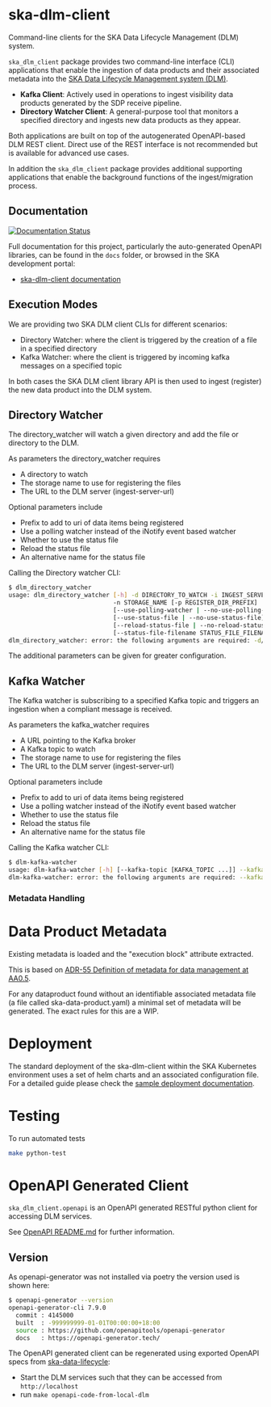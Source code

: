 # ska-dlm-client

Command-line clients for the SKA Data Lifecycle Management (DLM) system.

`ska_dlm_client` package provides two command-line interface (CLI) applications that enable the ingestion of data products and their associated metadata into the [SKA Data Lifecycle Management system (DLM)](https://developer.skao.int/projects/ska-data-lifecycle/en/latest/overview/index.html).

- **Kafka Client**: Actively used in operations to ingest visibility data products generated by the SDP receive pipeline.
- **Directory Watcher Client**: A general-purpose tool that monitors a specified directory and ingests new data products as they appear.

Both applications are built on top of the autogenerated OpenAPI-based DLM REST client. Direct use of the REST interface is not recommended but is available for advanced use cases.

In addition the `ska_dlm_client` package provides additional supporting applications that enable the background functions of the ingest/migration process.

## Documentation

[![Documentation Status](https://readthedocs.org/projects/ska-telescope-ska-dlm-client/badge/?version=latest)](https://developer.skao.int/projects/ska-dlm-client/en/latest/?badge=latest)

Full documentation for this project, particularly the auto-generated OpenAPI libraries, can be found in the `docs` folder, or browsed in the SKA development portal:

* [ska-dlm-client documentation](https://developer.skatelescope.org/projects/ska-dlm-client/en/latest/index.html "SKA Developer Portal: ska-dlm-client documentation")

## Execution Modes

We are providing two SKA DLM client CLIs for different scenarios:

* Directory Watcher: where the client is triggered by the creation of a file in a specified directory
* Kafka Watcher: where the client is triggered by incoming kafka messages on a specified topic

In both cases the SKA DLM client library API is then used to ingest (register) the new data product
into the DLM system.

## Directory Watcher

The directory_watcher will watch a given directory and add the file or directory to the DLM.

As parameters the directory_watcher requires
- A directory to watch
- The storage name to use for registering the files
- The URL to the DLM server (ingest-server-url)

Optional parameters include
- Prefix to add to uri of data items being registered
- Use a polling watcher instead of the iNotify event based watcher
- Whether to use the status file
- Reload the status file
- An alternative name for the status file

Calling the Directory watcher CLI:
```sh
$ dlm_directory_watcher
usage: dlm_directory_watcher [-h] -d DIRECTORY_TO_WATCH -i INGEST_SERVER_URL
                             -n STORAGE_NAME [-p REGISTER_DIR_PREFIX]
                             [--use-polling-watcher | --no-use-polling-watcher]
                             [--use-status-file | --no-use-status-file]
                             [--reload-status-file | --no-reload-status-file]
                             [--status-file-filename STATUS_FILE_FILENAME]
dlm_directory_watcher: error: the following arguments are required: -d/--directory-to-watch, -i/--ingest-server-url, -n/--storage-name
```

The additional parameters can be given for greater configuration.

## Kafka Watcher

The Kafka watcher is subscribing to a specified Kafka topic and triggers an ingestion when a compliant message is received.

As parameters the kafka_watcher requires
- A URL pointing to the Kafka broker
- A Kafka topic to watch
- The storage name to use for registering the files
- The URL to the DLM server (ingest-server-url)

Optional parameters include
- Prefix to add to uri of data items being registered
- Use a polling watcher instead of the iNotify event based watcher
- Whether to use the status file
- Reload the status file
- An alternative name for the status file

Calling the Kafka watcher CLI:
```sh
$ dlm-kafka-watcher
usage: dlm-kafka-watcher [-h] [--kafka-topic [KAFKA_TOPIC ...]] --kafka-broker-url KAFKA_BROKER_URL [KAFKA_BROKER_URL ...] --storage-name STORAGE_NAME --ingest-server-url INGEST_SERVER_URL [--check-rclone-access]
dlm-kafka-watcher: error: the following arguments are required: --kafka-broker-url, --storage-name, --ingest-server-url
```

### Metadata Handling
# Data Product Metadata

Existing metadata is loaded and the "execution block" attribute extracted.

This is based on [ADR-55 Definition of metadata for data management at AA0.5](https://confluence.skatelescope.org/display/SWSI/ADR-55+Definition+of+metadata+for+data+management+at+AA0.5).

For any dataproduct found without an identifiable associated metadata file (a file called ska-data-product.yaml) a minimal set of metadata will be generated. The
exact rules for this are a WIP.

# Deployment

The standard deployment of the ska-dlm-client within the SKA Kubernetes environment uses a set of helm charts and an associated configuration file.
For a detailed guide please check the [sample deployment documentation](https://developer.skao.int/projects/ska-data-lifecycle/en/latest/overview/index.html#sample-deployment).

# Testing

To run automated tests

```sh
make python-test
```


# OpenAPI Generated Client

```ska_dlm_client.openapi``` is an OpenAPI generated RESTful python client for accessing DLM services.

See [OpenAPI README.md](docs/src/openapi_readme.rst) for further information.

## Version

As openapi-generator was not installed via poetry the version used is shown here:

```sh
$ openapi-generator --version
openapi-generator-cli 7.9.0
  commit : 4145000
  built  : -999999999-01-01T00:00:00+18:00
  source : https://github.com/openapitools/openapi-generator
  docs   : https://openapi-generator.tech/
```

The OpenAPI generated client can be regenerated using exported OpenAPI specs from [ska-data-lifecycle](https://gitlab.com/ska-telescope/ska-data-lifecycle):

* Start the DLM services such that they can be accessed from `http://localhost`
* run `make openapi-code-from-local-dlm`
